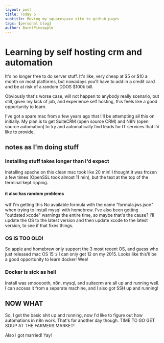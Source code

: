 ```yaml
---
layout: post
title: Today 6
subtitle: Moving my squarespace site to github pages
tags: [personal blog]
author: BurntPineapple
---
```


# Learning by self hosting crm and automation
It's no longer free to do server stuff.  It's like, very cheap at $5 or $10 a month on most platforms, but nowadays you'll have to add in a credit card and be at risk of a random DDOS $100k bill.

Obviously that's worse case, will not happen to anybody really scenario, but still, given my lack of job, and experience self hosting, this feels like a good opportunity to learn.  

I've got a spare mac from a few years ago that I'll be attempting all this on initially. My plan is to get SuiteCRM (open source CRM) and N8N (open source automation) to try and automatically find leads for IT services that i'd like to provide. 

## notes as I'm doing stuff

### installing stuff takes longer than I'd expect
Installing apache on this clean mac took like 20 min! I thought it was frozen a few times (OpenSSL took almost 11 min), but the text at the top of the terminal kept ripping. 

#### it also has random problems
wtf I'm getting this No available formula with the name "formula.jws.json" when trying to install mysql with homebrew.  I've also been getting "outdated xcode" warnings the entire time, so maybe that's the cause? I'll update the OS to the latest version and then update xcode to the latest version, to see if that fixes things. 

### OS IS TOO OLD!
So apple and homebrew only support the 3 most recent OS, and guess who just released mac OS 15 :/ I can only get 12 on my 2015.  Looks like this'll be a good opportunity to learn docker! Wee!

### Docker is sick as hell
Install was smoooooth, n8n, mysql, and suitecrm are all up and running well.  I can access it from a separate machine, and I also got SSH up and running! 

## NOW WHAT

So, I got the basic shit up and running, now I'd like to figure out how automations in n8n work.  That's for another day though.  TIME TO GO GET SOUP AT THE FARMERS MARKET!

Also I got married! Yay!